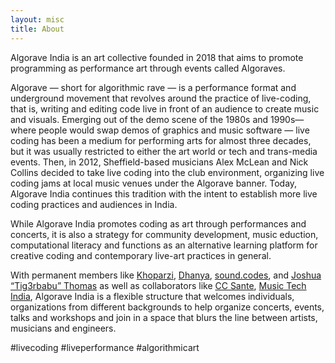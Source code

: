 ```yaml
---
layout: misc
title: About
---
```


Algorave India is an art collective founded in 2018 that aims to promote programming as performance art through events called Algoraves.  

Algorave —  short for algorithmic rave — is a performance format and underground movement that revolves around the practice of live-coding, that is, writing and editing code live in front of an audience to create music and visuals. Emerging out of the demo scene of the 1980s and 1990s— where people would swap demos of graphics and music software — live coding has been a medium for performing arts for almost three decades, but it was usually restricted to either the art world or tech and trans-media events. Then, in 2012, Sheffield-based musicians Alex McLean and Nick Collins decided to take live coding into the club environment, organizing live coding jams at local music venues under the Algorave banner. Today, Algorave India continues this tradition with the intent to establish more live coding practices and audiences in India. 

While Algorave India promotes coding as art through performances and concerts, it is also a strategy for community development, music eduction, computational literacy and functions as an alternative learning platform for creative coding and contemporary live-art practices in general. 

With permanent members like [Khoparzi](https://khoparzi.com), [Dhanya](http://dhanyapilo.com/), [sound.codes](https://sound.codes), and [Joshua “Tig3rbabu” Thomas](https://www.instagram.com/tig3rbabu/) as well as collaborators like [CC Sante](http://ccsante.github.io/), [Music Tech India](http://musictechcommunity.org/), Algorave India is a flexible structure that welcomes individuals, organizations from different backgrounds to help organize concerts, events, talks and workshops and join in a space that blurs the line between artists, musicians and engineers. 

#livecoding #liveperformance #algorithmicart

